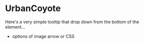 # UrbanCoyote

Here's a very simple tooltip that drop down from the bottom of the element...

* options of image arrow or CSS




